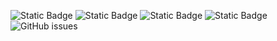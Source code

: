 ![Static Badge](https://img.shields.io/badge/blacklists-60-000000) ![Static Badge](https://img.shields.io/badge/blacklisted-3129561-cc0000) ![Static Badge](https://img.shields.io/badge/whitelisted-2244-00CC00) ![Static Badge](https://img.shields.io/badge/streaming_blacklist-28107-000000) ![GitHub issues](https://img.shields.io/github/issues/fabriziosalmi/blacklists)
